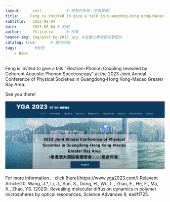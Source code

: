 ```yaml
---
layout:     post           # 使用的布局（不需要改）
title:     Feng is invited to give a talk in Guangdong-Hong Kong-Macao Greater Bay Area. # 标题
subtitle:   2023-08-04
date:       2023-08-04 # 时间
author:     ZhijieLiu      # 作者
header-img: img/post-bg-2015.jpg  #这篇文章标题背景图片
catalog: true       # 是否归档
tags:        #标签
    - News
---
```


<p>Feng is invited to give a talk "Electron-Phonon Coupling revealed by Coherent Acoustic Phonon Spectroscopy" at the 2023 Joint Annual Conference of Physical Societies in Guangdong-Hong Kong-Macao Greater Bay Area.
<p>See you there!
<p><img src="/img/YGA_2023.png">
<p>
For more information， click [here](https://www.yga2023.com/)
Relevant Article:20. Wang, J.*, Li, J., Sun, S., Dong, H., Wu, L., Zhao, E., He, F., Ma, X., Zhao, YS. (2023). Revealing molecular diffusion dynamics in polymer microspheres by optical resonances, Science Advances 9, eadf1725.
